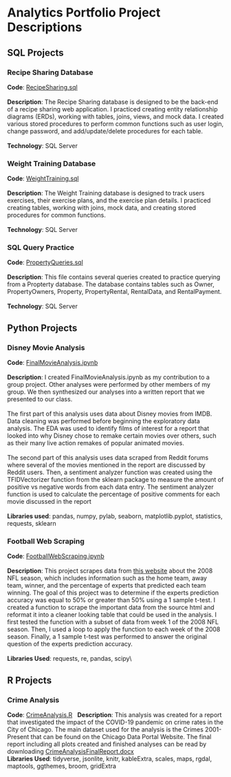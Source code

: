 # Analytics Portfolio Project Descriptions
## SQL Projects
### Recipe Sharing Database
**Code**: [RecipeSharing.sql](RecipeSharing.sql) \
&nbsp;  
**Description**: The Recipe Sharing database is designed to be the back-end of a recipe sharing web application. I practiced creating entity relationship diagrams (ERDs), working with tables, joins, views, and mock data. I created various stored procedures to perform common functions such as user login, change password, and add/update/delete procedures for each table. \
&nbsp;  
**Technology**: SQL Server
### Weight Training Database
**Code**: [WeightTraining.sql](WeightTraining.sql) \
&nbsp;  
**Description**: The Weight Training database is designed to track users exercises, their exercise plans, and the exercise plan details. I practiced creating tables, working with joins, mock data, and creating stored procedures for common functions. \
&nbsp;  
**Technology**: SQL Server
### SQL Query Practice
**Code**: [PropertyQueries.sql](PropertyQueries.sql) \
&nbsp;  
**Description**: This file contains several queries created to practice querying from a Propterty database. The database contains tables such as Owner, PropertyOwners, Property, PropertyRental, RentalData, and RentalPayment. \
&nbsp;  
**Technology**: SQL Server
## Python Projects
### Disney Movie Analysis
**Code**: [FinalMovieAnalysis.ipynb](FinalMovieAnalysis.ipynb) \
&nbsp;  
**Description**: I created FinalMovieAnalysis.ipynb as my contribution to a group project. Other analyses were performed by other members of my group. We then synthesized our analyses into a written report that we presented to our class. \
&nbsp;  
The first part of this analysis uses data about Disney movies from IMDB. Data cleaning was performed before beginning the exploratory data analysis. The EDA was used to identify films of interest for a report that looked into why Disney chose to remake certain movies over others, such as their many live action remakes of popular animated movies. \
&nbsp;  
The second part of this analysis uses data scraped from Reddit forums where several of the movies mentioned in the report are discussed by Reddit users. Then,  a sentiment analyzer function was created using the TFIDVectorizer function from the sklearn package to measure the amount of positive vs negative words from each data entry. The sentiment analyzer function is used to calculate the percentage of positive comments for each movie discussed in the report \
&nbsp;  
**Libraries used**: pandas, numpy, pylab, seaborn, matplotlib.pyplot, statistics, requests, sklearn
### Football Web Scraping
**Code**: [FootballWebScraping.ipynb](FootballWebScraping.ipynb) \
&nbsp;  
**Description**: This project scrapes data from [this website](https://probabilityfootball.com/picks.html?1487349677&username=AVERAGES&weeknum=5) about the 2008 NFL season, which includes information such as the home team, away team, winner, and the percentage of experts that predicted each team winning. The goal of this project was to determine if the experts prediction accuracy was equal to 50% or greater than 50% using a 1 sample t-test. I created a function to scrape the important data from the source html and reformat it into a cleaner looking table that could be used in the analysis. I first tested the function with a subset of data from week 1 of the 2008 NFL season. Then, I used a loop to apply the function to each week of the 2008 season. Finally, a 1 sample t-test was performed to answer the original question of the experts prediction accuracy. \
&nbsp;  
**Libraries Used**: requests, re, pandas, scipy\

## R Projects
### Crime Analysis
**Code**: [CrimeAnalysis.R](CrimeAnalysis.R)
&nbsp; 
**Description**: This analysis was created for a report that investigated the impact of the COVID-19 pandemic on crime rates in the City of Chicago. The main dataset used for the analysis is the Crimes 2001-Present that can be found on the Chicago Data Portal Website. The final report including all plots created and finished analyses can be read by downloading [CrimeAnalysisFinalReport.docx](CrimeAnalysisFinalReport.docx)
&nbsp;  
**Libraries Used**: tidyverse, jsonlite, knitr, kableExtra, scales, maps, rgdal, maptools, ggthemes, broom, gridExtra

